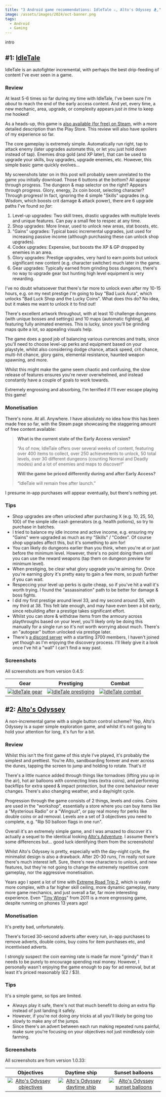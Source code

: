 ```yaml
---
title: "3 Android game recommendations: IdleTale ⚔️, Alto's Odyssey 🏂,"
image: /assets/images/2024/oct-banner.png
tags:
  - Android
  - Gaming
---
```


intro

## #1: [IdleTale](https://play.google.com/store/apps/details?id=com.EdGrace.Idle)

IdleTale is an autofighter incremental, with perhaps the best drip-feeding of content I've ever seen in a game.

### Review

At least 5-6 times so far during my time with IdleTale, I've been sure I'm _about_ to reach the end of the early access content. And yet, every time, a new mechanic, area, upgrade, or complexity appears _just in time_ to keep me hooked!

As a heads-up, this game is [also available (for free) on Steam](https://store.steampowered.com/app/3196540/IdleTale/), with a more detailed description than the Play Store. This review will also have spoilers of my experience so far.

The core gameplay is extremely simple. Automatically run right, tap to attack enemy (later upgrades automate this, or let you just hold down instead of tap). Enemies drop gold (and XP later), that can be used to upgrade your skills, buy upgrades, upgrade enemies, etc. However, this simple basic game quickly evolves...

My screenshots later on in this post will probably seem unrelated to the game you initially download. Those 6 buttons at the bottom? All appear through progress. The dungeon & map selector on the right? Appears through progress. Glory, energy, 2x coin boost, selecting character? Through progress! In fact, ignoring the 4 simple "Skills" upgrades (e.g. Wisdom, which boosts crit damage & attack power), there are 6 upgrade paths I've found _so far_:

1. Level-up upgrades: Two skill trees, drastic upgrades with multiple levels and unique features. Can pay a small fee to respec at any time.
2. Shop upgrades: More linear, used to unlock new areas, stat boosts, etc.
3. "Gains" upgrades: Typical basic incremental upgrades, just used for increasing passive income (although purchasing these can unlock shop upgrades).
4. Codex upgrades: Expensive, but boosts the XP & GP dropped by enemies in an area.
5. Glory upgrades: Prestige upgrades, very hard to earn points but unlock significant new content (e.g. character switcher) much later in the game.
6. Gear upgrades: Typically earned from grinding boss dungeons, there's no way to upgrade gear but hunting high level equipment is very rewarding.

I've no doubt whatsoever that there's far more to unlock even after my 10-15 hours, e.g. on my next prestige I'm going to buy "Bad Luck Aura", which unlocks "Bad Luck Shop and the Lucky Coins". What does this do? No idea, but it makes me want to unlock it to find out!

There's excellent artwork throughout, with at least 10 challenge dungeons (with unique bosses and settings) and 10 maps (automatic fighting), all featuring fully animated enemies. This is lucky, since you'll be grinding maps quite a lot, so appealing visuals help.

The game does a good job of balancing various currencies and traits, since you'll need to choose level-up perks and equipment based on your playstyle, whilst also considering dodge chance, attack speed, crit chance, multi-hit chance, glory gains, elemental resistance, haunted weapon spawning, and more.

Whilst this might make the game seem chaotic and confusing, the slow release of features ensures you're never overwhelmed, and instead constantly have a couple of goals to work towards.

Extremely engrossing and absorbing, I'm terrified if I'll ever escape playing this game!

### Monetisation

There's none. At all. Anywhere. I have absolutely no idea how this has been made free so far, with the Steam page showcasing the staggering amount of free content available:

> **What is the current state of the Early Access version?**
>
> “As of now, IdleTale offers over several weeks of content, featuring over 400 items to collect, over 250 achievements to unlock, 50 total levels, over 30 different dungeons (counting Normal and Deadly modes) and a lot of enemies and maps to discover!”
>
> **Will the game be priced differently during and after Early Access?**
>
> “IdleTale will remain free after launch.”

I presume in-app purchases will appear eventually, but there's nothing yet.

### Tips

- Shop upgrades are often unlocked after purchasing X (e.g. 10, 25, 50, 100) of the simple idle cash generators (e.g. health potions), so try to purchase in batches.
- I tried to balance my idle income and active income, e.g. ensuring my "Gains" were upgraded as much as my "Skills" / "Codex". Of course shop upgrades affect this, but it's something to aim for!
- You can likely do dungeons earlier than you think, when you're at or just before the minimum level. However, there's no point doing them until you can use the reward weapons (tap them on dungeon preview for minimum level).
- When prestiging, be clear what glory upgrade you're aiming for. Once you're earning glory it's pretty easy to gain a few more, so push further if you can wait.
- Respeccing your level up perks is quite cheap, so if you've hit a wall it's worth trying. I found the "assassination" path to be better for damage & boss fights.
- I did my first prestige around level 33, and my second around 35, with my third at 38. This felt late enough, and may have even been a bit early, since rebuilding after a prestige takes significant effort.
- Whilst you can store & withdraw items from the armoury across playthroughs based on your level, you'll likely only be doing this manually for a single run so it's not worth worrying about much. There's an "autogear" button unlocked via prestige later.
- There's [a discord server](https://discord.com/invite/B9mamWkNtV) with a startling 3700 members, I haven't joined yet though as I'm enjoying the discovery process. I'll likely give it a look once I've hit a "wall" I can't find a way past.

### Screenshots

All screenshots are from version 0.4.5:

|                                                     Gear                                                     |                                                     Prestiging                                                     |                                                     Combat                                                     |
| :----------------------------------------------------------------------------------------------------------: | :----------------------------------------------------------------------------------------------------------------: | :------------------------------------------------------------------------------------------------------------: |
| [![IdleTale gear](/assets/images/2024/oct-idletale-1-thumbnail.jpg)](/assets/images/2024/oct-idletale-1.jpg) | [![IdleTale prestiging](/assets/images/2024/oct-idletale-2-thumbnail.jpg)](/assets/images/2024/oct-idletale-2.jpg) | [![IdleTale combat](/assets/images/2024/oct-idletale-3-thumbnail.jpg)](/assets/images/2024/oct-idletale-3.jpg) |

## #2: [Alto's Odyssey](https://play.google.com/store/apps/details?id=com.noodlecake.altosodyssey)

A non-incremental game with a single button control scheme? Yep, Alto's Odyssey is a super simple exploration game, and whilst it's not going to hold your attention for long, it's fun for a bit.

### Review

Whilst this isn't the first game of this style I've played, it's probably the simplest and prettiest. You're Alto, sandboarding forever and ever across the dunes, tapping the screen to jump and holding to rotate. That's it!

There's a little nuance added through things like tornadoes (lifting you up in the air), hot air balloons with connecting lines (extra coins), and performing backflips for extra speed & impact protection, but the core behaviour never changes. There's also changing weather, and a day/night cycle.

Progression through the game consists of 2 things, levels and coins. Coins are used in the "workshop", essentially a store where you can buy items like a "Mysterious Radio" or a "Wingsuit", or pay real money for perks like double coins or ad removal. Levels are a set of 3 objectives you need to complete, e.g. "Rip 50 balloon flags in one run".

Overall it's an extremely simple game, and I was amazed to discover it's actually a sequel to the identical looking [Alto's Adventure](https://play.google.com/store/apps/details?id=com.noodlecake.altosadventure). I assume there's some differences but... good luck identifying them from the screenshots!

Whilst Alto's Odyssey is pretty, especially with the day-night cycle, the minimalist design is also a drawback. After 20-30 runs, I'm really not sure there's much interest left. Sure, there's new characters to unlock, and new features, but they're not going to change the extremely repetitive core gameplay, nor the aggressive monetisation.

Years ago I spent a lot of time with [Extreme Road Trip 2](https://play.google.com/store/apps/details?id=ca.roofdog.roadtrip2), which is vastly more complex, with a far higher skill ceiling, more dynamic gameplay, many more game mechanics, and just overall a far, far more interesting experience. Even "[Tiny Wings](https://www.youtube.com/watch?v=x6pT_2E5xI0)" from 2011 is a more engrossing game, despite running on phones 13 years ago!

### Monetisation

It's pretty bad, unfortunately.

There's forced 30-second adverts after every run, in-app purchases to remove adverts, double coins, buy coins for item purchases etc, and incentivised adverts.

I strongly suspect the coin earning rate is made far more "grindy" than it needs to be purely to encourage spending real money. However, I personally wasn't enjoying the game enough to pay for ad removal, but at least it's priced reasonably (£2 / $3).

### Tips

It's a simple game, so tips are limited.

- Always play it safe, there's not that much benefit to doing an extra flip instead of just landing it safely.
- However, if you're not doing _any_ tricks at all you'll likely be going too slowly to make any of the jumps.
- Since there's an advert between each run making repeated runs painful, make sure you're focusing on your objectives not just mindlessly coin farming.

### Screenshots

All screenshots are from version 1.0.33:

|                                                    Objectives                                                    |                                                    Daytime ship                                                    |                                                    Sunset balloons                                                    |
| :--------------------------------------------------------------------------------------------------------------: | :----------------------------------------------------------------------------------------------------------------: | :-------------------------------------------------------------------------------------------------------------------: |
| [![Alto's Odyssey objectives](/assets/images/2024/oct-alto-1-thumbnail.jpg)](/assets/images/2024/oct-alto-1.jpg) | [![Alto's Odyssey daytime ship](/assets/images/2024/oct-alto-2-thumbnail.jpg)](/assets/images/2024/oct-alto-2.jpg) | [![Alto's Odyssey sunset balloons](/assets/images/2024/oct-alto-3-thumbnail.jpg)](/assets/images/2024/oct-alto-3.jpg) |
